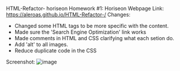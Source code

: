 HTML-Refactor- horiseon
Homework #1: Horiseon Webpage 
Link: https://aleroas.github.io/HTML-Refactor-/
Changes:
- Changed some HTML tags to be more specific with the content.
- Made sure the 'Search Engine Optimization' link works
- Made comments in HTML and CSS clarifying what each setion do.
- Add 'alt' to all images.
- Reduce duplicate code in the CSS


Screenshot:
![image](https://github.com/aleroas/HTML-Refactor-/assets/159299095/1fa80c45-8d64-4118-891c-a3632691659a)
